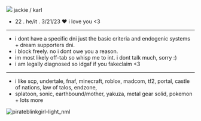 ![](https://github.com/two-dee/two-dee/assets/145892647/b2037391-05aa-4fa5-9aae-3a6c9d599ceb) jackie / karl
-  22 . he/it . 3/21/23 ♥ i love you <3
- --------------------------------------------------------
-  i dont have a specific dni just the basic criteria and endogenic systems + dream supporters dni.
-  i block freely. no i dont owe you a reason.
-  im most likely off-tab so whisp me to int. i dont talk much, sorry :)
-  i am legally diagnosed so idgaf if you fakeclaim <3
- --------------------------------------------------------
- i like scp, undertale, fnaf, minecraft, roblox, madcom, tf2, portal, castle of nations, law of talos, endzone,
- splatoon, sonic, earthbound/mother, yakuza, metal gear solid, pokemon + lots more

 ![pirateblinkgirl-light_nml](https://github.com/two-dee/two-dee/assets/145892647/de8c70dd-1862-4388-973f-eea14f9e57d4) 

